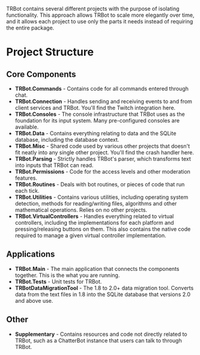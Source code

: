 TRBot contains several different projects with the purpose of isolating functionality. This approach allows TRBot to scale more elegantly over time, and it allows each project to use only the parts it needs instead of requiring the entire package.

# Project Structure
## Core Components
* **TRBot.Commands** - Contains code for all commands entered through chat.
* **TRBot.Connection** - Handles sending and receiving events to and from client services and TRBot. You'll find the Twitch integration here.
* **TRBot.Consoles** - The console infrastructure that TRBot uses as the foundation for its input system. Many pre-configured consoles are available.
* **TRBot.Data** - Contains everything relating to data and the SQLite database, including the database context.
* **TRBot.Misc** - Shared code used by various other projects that doesn't fit neatly into any single other project. You'll find the crash handler here.
* **TRBot.Parsing** - Strictly handles TRBot's parser, which transforms text into inputs that TRBot can read.
* **TRBot.Permissions** - Code for the access levels and other moderation features.
* **TRBot.Routines** - Deals with bot routines, or pieces of code that run each tick.
* **TRBot.Utilities** - Contains various utilities, including operating system detection, methods for reading/writing files, algorithms and other mathematical operations. Relies on no other projects.
* **TRBot.VirtualControllers** - Handles everything related to virtual controllers, including the implementations for each platform and pressing/releasing buttons on them. This also contains the native code required to manage a given virtual controller implementation.

## Applications
* **TRBot.Main** - The main application that connects the components together. This is the what you are running.
* **TRBot.Tests** - Unit tests for TRBot.
* **TRBotDataMigrationTool** - The 1.8 to 2.0+ data migration tool. Converts data from the text files in 1.8 into the SQLite database that versions 2.0 and above use.

## Other
* **Supplementary** - Contains resources and code not directly related to TRBot, such as a ChatterBot instance that users can talk to through TRBot.
